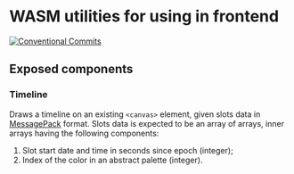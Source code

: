 # WASM utilities for using in frontend

[![Conventional Commits](https://img.shields.io/badge/Conventional%20Commits-1.0.0-yellow.svg)](https://conventionalcommits.org)

## Exposed components

### Timeline

Draws a timeline on an existing `<canvas>` element, given slots data in [MessagePack][msgpack] format. Slots data is expected to be an array of arrays, inner arrays having the following components:

1. Slot start date and time in seconds since epoch (integer);
2. Index of the color in an abstract palette (integer).

[msgpack]: https://msgpack.org/
